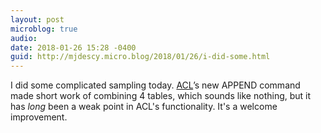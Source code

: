 ```yaml
---
layout: post
microblog: true
audio: 
date: 2018-01-26 15:28 -0400
guid: http://mjdescy.micro.blog/2018/01/26/i-did-some.html
---
```

I did some complicated sampling today. 
[ACL](https://www.acl.com)’s new APPEND command made short work of combining 4 tables, which sounds like nothing, but it has _long_ been a weak point in ACL's functionality. It's a welcome improvement.
